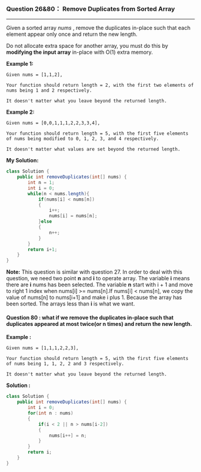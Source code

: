 ###  Question 26&80： Remove Duplicates from Sorted Array
---
Given a sorted array *nums* , remove the duplicates in-place such that each element appear only once and return the new length.

Do not allocate extra space for another array, you must do this by **modifying the input array** in-place with O(1) extra memory.

**Example 1:**
```
Given nums = [1,1,2],

Your function should return length = 2, with the first two elements of nums being 1 and 2 respectively.

It doesn't matter what you leave beyond the returned length.
```

**Example 2:**
```
Given nums = [0,0,1,1,1,2,2,3,3,4],

Your function should return length = 5, with the first five elements of nums being modified to 0, 1, 2, 3, and 4 respectively.

It doesn't matter what values are set beyond the returned length.
```

**My Solution:**

```java
class Solution {
    public int removeDuplicates(int[] nums) {
        int n = 1;
        int i = 0;
        while(n < nums.length){
            if(nums[i] < nums[n])
            {
                i++;
                nums[i] = nums[n];   
            }else
            {
                n++;
            }
        }
        return i+1;
    }
}
```

**Note:** This question is similar with question 27. In order to deal with this question, we need two point **n** and **i** to operate array. The variable **i** means there are **i** nums has been selected. The variable **n** start with i + 1 and move to right 1 index when nums[i] >= nums[n].If nums[i] < nums[n], we copy the value of nums[n] to nums[i+1] and make i plus 1. Because the array has been sorted. The arrays less than **i** is what we want.



#### Question 80 : what if we remove the duplicates in-place such that duplicates appeared at most twice(or n times) and return the new length.

**Example  :**

```
Given nums = [1,1,1,2,2,3],

Your function should return length = 5, with the first five elements of nums being 1, 1, 2, 2 and 3 respectively.

It doesn't matter what you leave beyond the returned length.
```

**Solution :**

```java
class Solution {
    public int removeDuplicates(int[] nums) {
        int i = 0;
        for(int n : nums)
        {
            if(i < 2 || n > nums[i-2])
            {
                nums[i++] = n;
            }
        }
        return i;
    }
}
```

